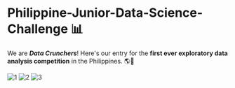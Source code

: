 #  Philippine-Junior-Data-Science-Challenge 📊 
We are *__Data Crunchers__*! Here's our entry for the **first ever exploratory data analysis competition** in the Philippines. 🌎💬


![1](https://user-images.githubusercontent.com/81686626/121229116-28e05a80-c8c0-11eb-85b8-2855208789a9.png)
![2](https://user-images.githubusercontent.com/81686626/121229189-3d245780-c8c0-11eb-8936-47ba464d771d.png)
![3](https://user-images.githubusercontent.com/81686626/121229199-3e558480-c8c0-11eb-8eff-5eba42dea0f8.png)
